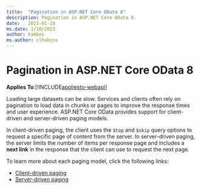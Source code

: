 ```yaml
---
title:  "Pagination in ASP.NET Core OData 8"
description: Pagination in ASP.NET Core OData 8.
date:   2023-01-10
ms.date: 1/10/2023
author: habbes
ms.author: clhabins
---
```


# Pagination in ASP.NET Core OData 8
**Applies To**:[!INCLUDE[appliesto-webapi](../../includes/appliesto-webapi-v8.md)]

Loading large datasets can be slow. Services and clients often rely on pagination to load data in chunks or pages to improve the response times and user experience. ASP.NET Core OData provides support for client-driven and server-driven paging models.

In client-driven paging, the client uses the `$top` and `$skip` query options to request a specific page of content from the server. In server-driven paging, the server limits the number of items per response page and includes a **next link** in the response that the client can use to request the next page.

To learn more about each paging model, click the following links:

- [Client-driven paging](/odata/webapi-8/fundamentals/client-driven-paging)
- [Server-driven paging](/odata/webapi-8/fundamentals/server-driven-paging)